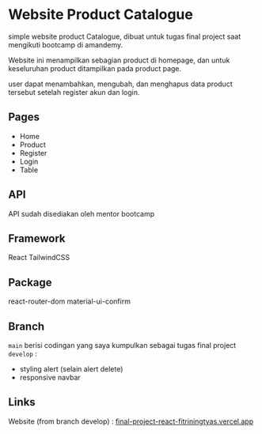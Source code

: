 # Website Product Catalogue

simple website product Catalogue, dibuat untuk tugas final project saat mengikuti bootcamp di amandemy.

Website ini menampilkan sebagian product di homepage, dan untuk keseluruhan product ditampilkan pada product page.

user dapat menambahkan, mengubah, dan menghapus data product tersebut setelah register akun dan login.


## Pages
- Home
- Product
- Register
- Login
- Table


## API
API sudah disediakan oleh mentor bootcamp


## Framework
React
TailwindCSS


## Package
react-router-dom
material-ui-confirm


## Branch
`main` berisi codingan yang saya kumpulkan sebagai tugas final project
`develop` : 
- styling alert (selain alert delete)
- responsive navbar


## Links
Website (from branch develop) : [final-project-react-fitriningtyas.vercel.app](https://final-project-react-fitriningtyas.vercel.app/)
